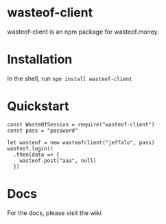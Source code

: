 # wasteof-client
wasteof-client is an npm package for wasteof.money.
# Installation
In the shell, run `npm install wasteof-client`
# Quickstart
```
const WasteOfSession = require("wasteof-client")
const pass = "password"

let wasteof = new wasteofclient("jeffalo", pass)
wasteof.login()
  .then(data => {
    wasteof.post("aaa", null)
  })
```
# Docs
For the docs, please visit the wiki